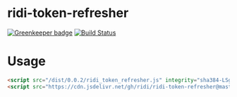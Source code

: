 
# ridi-token-refresher

[![Greenkeeper badge](https://badges.greenkeeper.io/ridi/ridi-token-refresher.svg)](https://greenkeeper.io/)
[![Build Status](https://travis-ci.org/ridi/ridi-token-refresher.svg?branch=master)](https://travis-ci.org/ridi/ridi-token-refresher)

# Usage
``` html
<script src="/dist/0.0.2/ridi_token_refresher.js" integrity="sha384-LSgPc3PZpYQAyDfUEr0B5GudwTn4EeFroxe91RD1jIy57A6GsvB3DpbHvudjIeCu" crossorigin="anonymous"></script>
<script src="https://cdn.jsdelivr.net/gh/ridi/ridi-token-refresher@master/dist/0.0.2/ridi_token_refresher.js" integrity="sha384-LSgPc3PZpYQAyDfUEr0B5GudwTn4EeFroxe91RD1jIy57A6GsvB3DpbHvudjIeCu" crossorigin="anonymous"></script>
```
